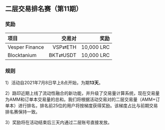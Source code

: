 ## 二层交易排名赛（第11期）


### 奖励

| **项目** | **交易对** | **奖励** |
| :--- | ---: | ---: |
Vesper Finance | VSP⇄ETH |  10,000 LRC |
Blocktanium | BKT⇄USDT | 10,000 LRC |


### 规则


1）活动自2021年7月8日早上8点开始，为期**13天**。

2）路印近期上线了流动性融合的新功能，并升级了交易量计算系统，现在交易量为AMM和订单本交易量的总和。我们将根据活动交易对的二层交易量（AMM+订单本）进行排名，排名前25位的用户将按梯度获得奖励。该梯度占比与前期交易排名赛保持一致。

3）奖励将在活动结束后三天内通过二层账号直接发放。
